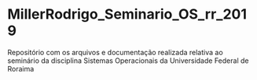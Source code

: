 # MillerRodrigo_Seminario_OS_rr_2019
Repositório com os arquivos e documentação realizada relativa ao seminário da disciplina Sistemas Operacionais da Universidade Federal de Roraima
